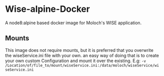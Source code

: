 # Wise-alpine-Docker
A node8:alpine based docker image for Moloch's WISE application.
## Mounts
This image does not require mounts, but it is preferred that you overwrite the wiseService.ini file with your own. an easy way of doing that is to create your own custom Configuration and mount it over the existing. E.g:
`-v /Location/of/file_to/mount/wiseService.ini:/data/moloch/wiseService/wiseService.ini`
